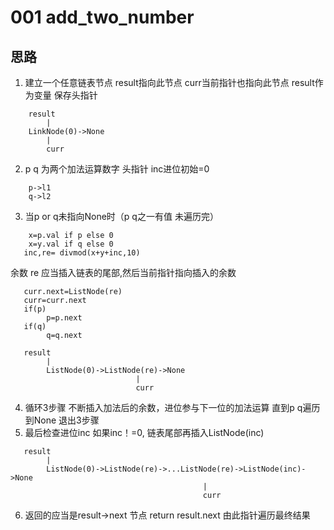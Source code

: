 # 001 add_two_number  
## 思路

1. 建立一个任意链表节点 result指向此节点 curr当前指针也指向此节点 result作为变量 保存头指针
```
    result
        |
    LinkNode(0)->None
        |
        curr
```
2. p q 为两个加法运算数字 头指针  inc进位初始=0
```
    p->l1
    q->l2
```
3. 当p or q未指向None时（p q之一有值 未遍历完）
```
    x=p.val if p else 0
    x=y.val if q else 0
   inc,re= divmod(x+y+inc,10)
```
   余数 re 应当插入链表的尾部,然后当前指针指向插入的余数
```
   curr.next=ListNode(re)
   curr=curr.next
   if(p)
        p=p.next
   if(q)
        q=q.next
   
   result
        |
        ListNode(0)->ListNode(re)->None
                            |
                            curr
```
4. 循环3步骤 不断插入加法后的余数，进位参与下一位的加法运算 直到p q遍历到None 退出3步骤
5. 最后检查进位inc 如果inc！=0, 链表尾部再插入ListNode(inc)
```
   result
        |
        ListNode(0)->ListNode(re)->...ListNode(re)->ListNode(inc)->None
                                           |
                                           curr
```
6. 返回的应当是result->next 节点
    return result.next 
    由此指针遍历最终结果

   
    